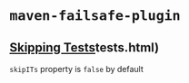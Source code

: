 # `maven-failsafe-plugin`
## [Skipping Tests](https://maven.apache.org/surefire/maven-failsafe-plugin/examples/skipping-)tests.html)
`skipITs` property is `false` by default
